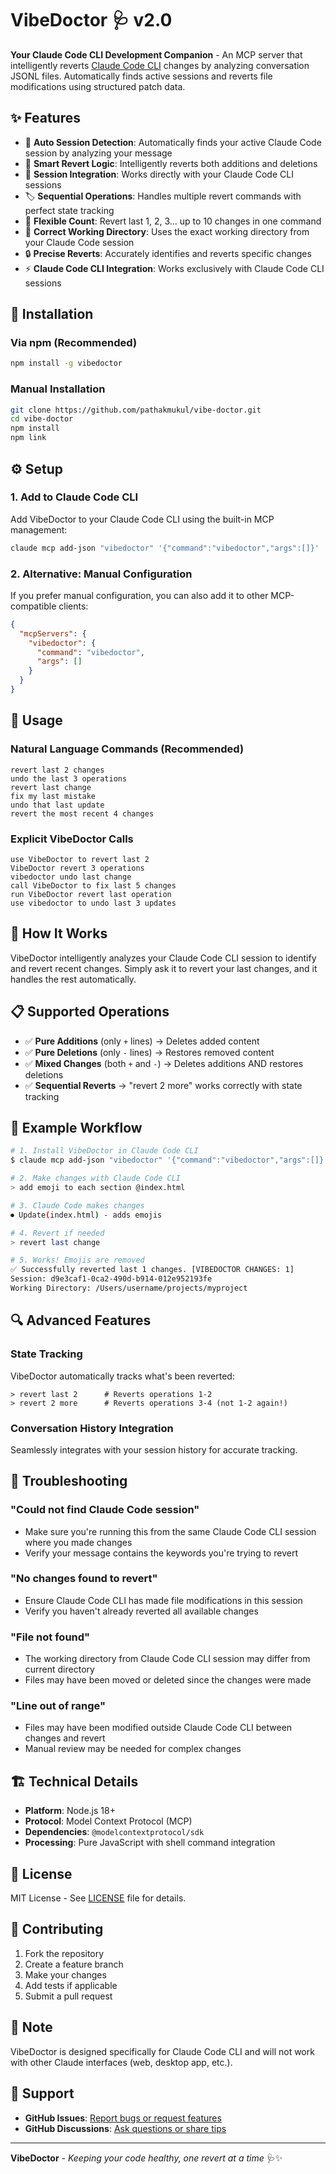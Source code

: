 # VibeDoctor 🩺 v2.0

**Your Claude Code CLI Development Companion** - An MCP server that intelligently reverts [Claude Code CLI](https://www.anthropic.com/claude-code) changes by analyzing conversation JSONL files. Automatically finds active sessions and reverts file modifications using structured patch data.

## ✨ Features

- 🎯 **Auto Session Detection**: Automatically finds your active Claude Code session by analyzing your message
- 🔄 **Smart Revert Logic**: Intelligently reverts both additions and deletions
- 📁 **Session Integration**: Works directly with your Claude Code CLI sessions
- 🏷️ **Sequential Operations**: Handles multiple revert commands with perfect state tracking  
- 🔢 **Flexible Count**: Revert last 1, 2, 3... up to 10 changes in one command
- 📍 **Correct Working Directory**: Uses the exact working directory from your Claude Code session
- 🔒 **Precise Reverts**: Accurately identifies and reverts specific changes
- ⚡ **Claude Code CLI Integration**: Works exclusively with Claude Code CLI sessions

## 🚀 Installation

### Via npm (Recommended)
```bash
npm install -g vibedoctor
```

### Manual Installation
```bash
git clone https://github.com/pathakmukul/vibe-doctor.git
cd vibe-doctor
npm install
npm link
```

## ⚙️ Setup

### 1. Add to Claude Code CLI
Add VibeDoctor to your Claude Code CLI using the built-in MCP management:

```bash
claude mcp add-json "vibedoctor" '{"command":"vibedoctor","args":[]}'
```

### 2. Alternative: Manual Configuration
If you prefer manual configuration, you can also add it to other MCP-compatible clients:

```json
{
  "mcpServers": {
    "vibedoctor": {
      "command": "vibedoctor",
      "args": []
    }
  }
}
```

## 🎯 Usage

### Natural Language Commands (Recommended)
```
revert last 2 changes
undo the last 3 operations  
revert last change
fix my last mistake
undo that last update
revert the most recent 4 changes
```

### Explicit VibeDoctor Calls
```
use VibeDoctor to revert last 2
VibeDoctor revert 3 operations
vibedoctor undo last change
call VibeDoctor to fix last 5 changes
run VibeDoctor revert last operation
use vibedoctor to undo last 3 updates
```

## 🔧 How It Works

VibeDoctor intelligently analyzes your Claude Code CLI session to identify and revert recent changes. Simply ask it to revert your last changes, and it handles the rest automatically.

## 📋 Supported Operations

- ✅ **Pure Additions** (only `+` lines) → Deletes added content
- ✅ **Pure Deletions** (only `-` lines) → Restores removed content  
- ✅ **Mixed Changes** (both `+` and `-`) → Deletes additions AND restores deletions
- ✅ **Sequential Reverts** → "revert 2 more" works correctly with state tracking

## 🎨 Example Workflow

```bash
# 1. Install VibeDoctor in Claude Code CLI
$ claude mcp add-json "vibedoctor" '{"command":"vibedoctor","args":[]}'

# 2. Make changes with Claude Code CLI
> add emoji to each section @index.html

# 3. Claude Code makes changes
⏺ Update(index.html) - adds emojis

# 4. Revert if needed
> revert last change

# 5. Works! Emojis are removed
✅ Successfully reverted last 1 changes. [VIBEDOCTOR CHANGES: 1]
Session: d9e3caf1-0ca2-490d-b914-012e952193fe
Working Directory: /Users/username/projects/myproject
```

## 🔍 Advanced Features

### State Tracking
VibeDoctor automatically tracks what's been reverted:
```
> revert last 2      # Reverts operations 1-2
> revert 2 more      # Reverts operations 3-4 (not 1-2 again!)
```

### Conversation History Integration
Seamlessly integrates with your session history for accurate tracking.

## 🐛 Troubleshooting

### "Could not find Claude Code session"
- Make sure you're running this from the same Claude Code CLI session where you made changes
- Verify your message contains the keywords you're trying to revert

### "No changes found to revert"
- Ensure Claude Code CLI has made file modifications in this session
- Verify you haven't already reverted all available changes

### "File not found" 
- The working directory from Claude Code CLI session may differ from current directory
- Files may have been moved or deleted since the changes were made

### "Line out of range"
- Files may have been modified outside Claude Code CLI between changes and revert
- Manual review may be needed for complex changes

## 🏗️ Technical Details

- **Platform**: Node.js 18+ 
- **Protocol**: Model Context Protocol (MCP)
- **Dependencies**: `@modelcontextprotocol/sdk`
- **Processing**: Pure JavaScript with shell command integration

## 📄 License

MIT License - See [LICENSE](LICENSE) file for details.

## 🤝 Contributing

1. Fork the repository
2. Create a feature branch
3. Make your changes  
4. Add tests if applicable
5. Submit a pull request

## 📝 Note

VibeDoctor is designed specifically for Claude Code CLI and will not work with other Claude interfaces (web, desktop app, etc.).

## 🙋 Support

- **GitHub Issues**: [Report bugs or request features](https://github.com/pathakmukul/vibe-doctor/issues)
- **GitHub Discussions**: [Ask questions or share tips](https://github.com/pathakmukul/vibe-doctor/discussions)

---

**VibeDoctor** - *Keeping your code healthy, one revert at a time* 🩺✨ 